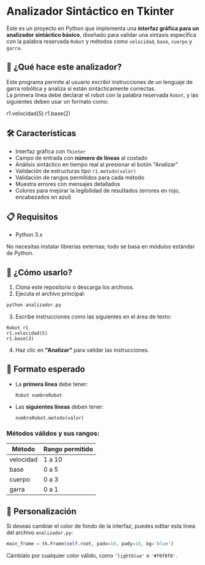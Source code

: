 
# Analizador Sintáctico en Tkinter

Este es un proyecto en Python que implementa una **interfaz gráfica para un analizador sintáctico básico**, diseñado para validar una sintaxis específica con la palabra reservada `Robot` y métodos como `velocidad`, `base`, `cuerpo` y `garra`.

## 🧠 ¿Qué hace este analizador?

Este programa permite al usuario escribir instrucciones de un lenguaje de garra robótica y analiza si están sintácticamente correctas.  
La primera línea debe declarar el robot con la palabra reservada `Robot`, y las siguientes deben usar un formato como:



r1.velocidad(5)
r1.base(2)



## 🛠 Características

- Interfaz gráfica con `Tkinter`
- Campo de entrada con **número de líneas** al costado
- Análisis sintáctico en tiempo real al presionar el botón "Analizar"
- Validación de estructuras tipo `r1.metodo(valor)`
- Validación de rangos permitidos para cada método
- Muestra errores con mensajes detallados
- Colores para mejorar la legibilidad de resultados (errores en rojo, encabezados en azul)

## 📋 Requisitos

- Python 3.x

No necesitas instalar librerías externas; todo se basa en módulos estándar de Python.

## 🚀 ¿Cómo usarlo?

1. Clona este repositorio o descarga los archivos.
2. Ejecuta el archivo principal:

```bash
python analizador.py
````

3. Escribe instrucciones como las siguientes en el área de texto:

```plaintext
Robot r1
r1.velocidad(5)
r1.base(3)
```

4. Haz clic en **"Analizar"** para validar las instrucciones.

## 📌 Formato esperado

* La **primera línea** debe tener:

  ```
  Robot nombreRobot
  ```
* Las **siguientes líneas** deben tener:

  ```
  nombreRobot.metodo(valor)
  ```

### Métodos válidos y sus rangos:

| Método    | Rango permitido |
| --------- | --------------- |
| velocidad | 1 a 10          |
| base      | 0 a 5           |
| cuerpo    | 0 a 3           |
| garra     | 0 a 1           |

## 🎨 Personalización

Si deseas cambiar el color de fondo de la interfaz, puedes editar esta línea del archivo `analizador.py`:

```python
main_frame = tk.Frame(self.root, padx=10, pady=10, bg='blue')
```

Cámbialo por cualquier color válido, como `'lightblue'` o `'#f0f0f0'`.

